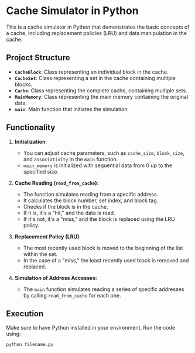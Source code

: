 # Cache Simulator in Python

This is a cache simulator in Python that demonstrates the basic concepts of a cache, including replacement policies (LRU) and data manipulation in the cache.

## Project Structure

- **`CacheBlock`**: Class representing an individual block in the cache.
- **`CacheSet`**: Class representing a set in the cache containing multiple blocks.
- **`Cache`**: Class representing the complete cache, containing multiple sets.
- **`MainMemory`**: Class representing the main memory containing the original data.
- **`main`**: Main function that initiates the simulation.

## Functionality

1. **Initialization**:
    - You can adjust cache parameters, such as `cache_size`, `block_size`, and `associativity` in the `main` function.
    - `main_memory` is initialized with sequential data from 0 up to the specified size.

2. **Cache Reading (`read_from_cache`)**:
    - The function simulates reading from a specific address.
    - It calculates the block number, set index, and block tag.
    - Checks if the block is in the cache.
    - If it is, it's a "hit," and the data is read.
    - If it's not, it's a "miss," and the block is replaced using the LRU policy.

3. **Replacement Policy (LRU)**:
    - The most recently used block is moved to the beginning of the list within the set.
    - In the case of a "miss," the least recently used block is removed and replaced.

4. **Simulation of Address Accesses**:
    - The `main` function simulates reading a series of specific addresses by calling `read_from_cache` for each one.

## Execution

Make sure to have Python installed in your environment. Run the code using:

```bash
python filename.py
